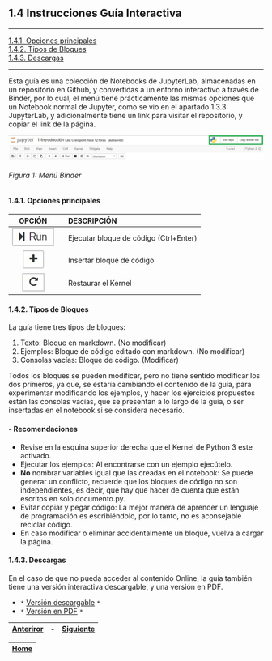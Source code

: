 ## **1.4 Instrucciones Guía Interactiva** <a id='1.4_Insutrucciones-Guia-Interactiva'></a>

---
[1.4.1. Opciones principales](#1.4.1_Opciones)  
[1.4.2. Tipos de Bloques](#1.4.2_Tipos-de-bloques)  
[1.4.3. Descargas](#1.4.3_Descargas)  

---

Esta guía es una colección de Notebooks de JupyterLab, almacenadas en un repositorio en Github, y convertidas a un entorno interactivo a través de Binder, por lo cual, el menú tiene prácticamente las mismas opciones que un Notebook normal de Jupyter, como se vio en el apartado 1.3.3 JupyterLab, y adicionalmente tiene un link para visitar el repositorio, y copiar el link de la página.

![Fig1_Menu_Binder](Fig1_Menu_Binder.jpg "Figura 1: Menú Binder")

###### *Figura 1: Menú Binder*

#### 1.4.1. Opciones principales <a id='1.4.1_Opciones'></a>

| **OPCIÓN** |  | **DESCRIPCIÓN** |
| :--------: | :-------: |:------- |
|![Fig2_Ejecutar](Fig2_Ejecutar.jpg)| |Ejecutar bloque de código (Ctrl+Enter)|
|![Fig3_Insertar](Fig3_Insertar.jpg)| |Insertar bloque de código|
|![Fig4_Restaurar](Fig4_Restaurar.jpg)| |Restaurar el Kernel|

#### 1.4.2. Tipos de Bloques <a id='1.4.2_Tipos-de-bloques'></a>

La guía tiene tres tipos de bloques:
1. Texto: Bloque en markdown. (No modificar)
2. Ejemplos: Bloque de código editado con markdown. (No modificar)
3. Consolas vacías: Bloque de código. (Modificar)

Todos los bloques se pueden modificar, pero no tiene sentido modificar los dos primeros, ya que, se estaría cambiando el contenido de la guía, para experimentar modificando los ejemplos, y hacer los ejercicios propuestos están las consolas vacías, que se presentan a lo largo de la guía, o ser insertadas en el notebook si se considera necesario.

#### - Recomendaciones

- Revise en la esquina superior derecha que el Kernel de Python 3 este activado.
- Ejecutar los ejemplos: Al encontrarse con un ejemplo ejecútelo.
- **No** nombrar variables igual que las creadas en el notebook: Se puede generar un conflicto, recuerde que los bloques de código no son independientes, es decir, que hay que hacer de cuenta que están escritos en solo documento.py.
- Evitar copiar y pegar código: La mejor manera de aprender un lenguaje de programación es escribiéndolo, por lo tanto, no es aconsejable reciclar código.
- En caso modificar o eliminar accidentalmente un bloque, vuelva a cargar la página.

#### 1.4.3. Descargas<a id='1.4.3_Descargas'></a>

En el caso de que no pueda acceder al contenido Online, la guía también tiene una versión interactiva descargable, y una versión en PDF. 
 - `*` [Versión descargable]() `*`
 - `*` [Versión en PDF]() `*`

| [**Anteriror**](../1_3_Algunos_IDE/1_3_1_IDLE/1_3_1_IDLE.ipynb#1.3_Algunos_IDE) <!--(https://mybinder.org/Algunos-IDE/Jupyter)--> | - | [**Siguiente**](../../2_Elementos_Basicos/2_Elementos_Basicos.ipynb#2_Elementos-Basicos) <!--(https://mybinder.org/)--> |
| :--------: | :-------: | :--------: |

| [**Home**](../../Home.ipynb#Home)<!--(https://mybinder.org/Home)--> |
| :--------: |
